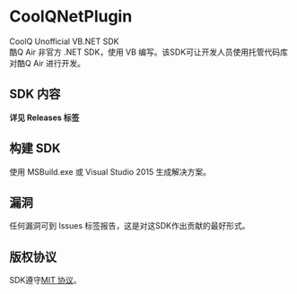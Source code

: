 # CoolQNetPlugin
CoolQ Unofficial VB.NET SDK<br>
酷Q Air 非官方 .NET SDK，使用 VB 编写。该SDK可让开发人员使用托管代码库对酷Q Air 进行开发。

## SDK 内容
**详见 Releases 标签**

## 构建 SDK
使用 MSBuild.exe 或 Visual Studio 2015 生成解决方案。

## 漏洞
任何漏洞可到 Issues 标签报告，这是对这SDK作出贡献的最好形式。

## 版权协议
SDK遵守[MIT 协议](LICENSE)。
